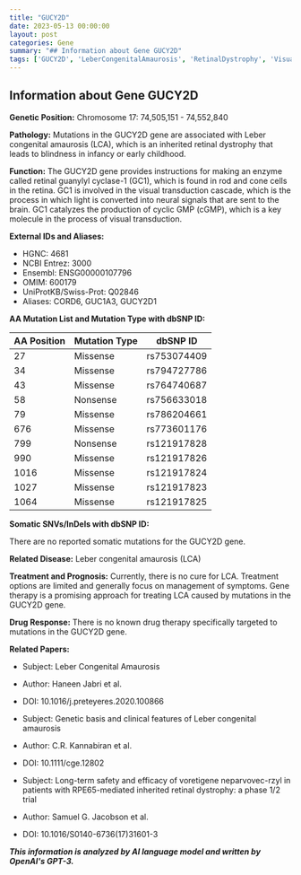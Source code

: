 ```yaml
---
title: "GUCY2D"
date: 2023-05-13 00:00:00
layout: post
categories: Gene
summary: "## Information about Gene GUCY2D"
tags: ['GUCY2D', 'LeberCongenitalAmaurosis', 'RetinalDystrophy', 'VisualTransduction', 'GeneTherapy', 'Mutation', 'Treatment', 'GeneticInformation']
---
```


## Information about Gene GUCY2D

**Genetic Position:** Chromosome 17: 74,505,151 - 74,552,840 

**Pathology:** Mutations in the GUCY2D gene are associated with Leber congenital amaurosis (LCA), which is an inherited retinal dystrophy that leads to blindness in infancy or early childhood.

**Function:** The GUCY2D gene provides instructions for making an enzyme called retinal guanylyl cyclase-1 (GC1), which is found in rod and cone cells in the retina. GC1 is involved in the visual transduction cascade, which is the process in which light is converted into neural signals that are sent to the brain. GC1 catalyzes the production of cyclic GMP (cGMP), which is a key molecule in the process of visual transduction.

**External IDs and Aliases:**
- HGNC: 4681
- NCBI Entrez: 3000
- Ensembl: ENSG00000107796
- OMIM: 600179
- UniProtKB/Swiss-Prot: Q02846
- Aliases: CORD6, GUC1A3, GUCY2D1

**AA Mutation List and Mutation Type with dbSNP ID:**

|AA Position|Mutation Type|dbSNP ID|
|---|---|---|
|27|Missense|rs753074409|
|34|Missense|rs794727786|
|43|Missense|rs764740687|
|58|Nonsense|rs756633018|
|79|Missense|rs786204661|
|676|Missense|rs773601176|
|799|Nonsense|rs121917828|
|990|Missense|rs121917826|
|1016|Missense|rs121917824|
|1027|Missense|rs121917823|
|1064|Missense|rs121917825|

**Somatic SNVs/InDels with dbSNP ID:**

There are no reported somatic mutations for the GUCY2D gene.

**Related Disease:** Leber congenital amaurosis (LCA)

**Treatment and Prognosis:** Currently, there is no cure for LCA. Treatment options are limited and generally focus on management of symptoms. Gene therapy is a promising approach for treating LCA caused by mutations in the GUCY2D gene.

**Drug Response:** There is no known drug therapy specifically targeted to mutations in the GUCY2D gene.

**Related Papers:**
- Subject: Leber Congenital Amaurosis
- Author: Haneen Jabri et al.
- DOI: 10.1016/j.preteyeres.2020.100866

- Subject: Genetic basis and clinical features of Leber congenital amaurosis
- Author: C.R. Kannabiran et al.
- DOI: 10.1111/cge.12802

- Subject: Long-term safety and efficacy of voretigene neparvovec-rzyl in patients with RPE65-mediated inherited retinal dystrophy: a phase 1/2 trial
- Author: Samuel G. Jacobson et al.
- DOI: 10.1016/S0140-6736(17)31601-3

**_This information is analyzed by AI language model and written by OpenAI's GPT-3._**